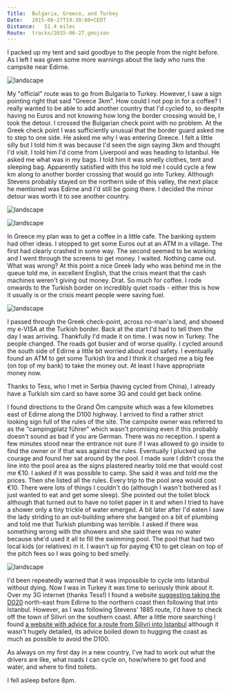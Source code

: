 ```yaml
---
Title:	Bulgaria, Greece, and Turkey
Date:	2015-06-27T19:30:00+CEDT
Distance:	51.4 miles
Route:	tracks/2015-06-27.geojson
---
```


I packed up my tent and said goodbye to the people from the night before. As I left I was given some more warnings about the lady who runs the campsite near Edirne.

![landscape](https://farm1.staticflickr.com/463/19273018298_e1ca9ce525.jpg "Sunflowers")

My "official" route was to go from Bulgaria to Turkey. However, I saw a sign pointing right that said "Greece 3km". How could I not pop in for a coffee? I really wanted to be able to add another country that I'd cycled to, so despite having no Euros and not knowing how long the border crossing would be, I took the detour. I crossed the Bulgarian check point with no problem. At the Greek check point I was sufficiently unusual that the border guard asked me to step to one side. He asked me why I was entering Greece. I felt a little silly but I told him it was because I'd seen the sign saying 3km and thought I'd visit. I told him I'd come from Liverpool and was heading to Istanbul. He asked me what was in my bags. I told him it was smelly clothes, tent and sleeping bag. Apparently satisfied with this he told me I could cycle a few km along to another border crossing that would go into Turkey. Although Stevens probably stayed on the northern side of this valley, the next place he mentioned was Edirne and I'd still be going there. I decided the minor detour was worth it to see another country.

![landscape](https://farm1.staticflickr.com/349/19454277032_8ce5011946.jpg "View of Bulgaria from Greece")

![landscape](https://farm4.staticflickr.com/3835/18838142924_8b69908c76.jpg "Greek church")

In Greece my plan was to get a coffee in a little cafe. The banking system had other ideas. I stopped to get some Euros out at an ATM in a village. The first had clearly crashed in some way. The second seemed to be working and I went through the screens to get money. I waited. Nothing came out. What was wrong? At this point a nice Greek lady who was behind me in the queue told me, in excellent English, that the crisis meant that the cash machines weren't giving out money. Drat. So much for coffee. I rode onwards to the Turkish border on incredibly quiet roads - either this is how it usually is or the crisis meant people were saving fuel.

![landscape](https://pbs.twimg.com/media/CIg5DaeUkAAtQ5I.jpg:large "Greek ATM")

I passed through the Greek check-point, across no-man's land, and showed my e-VISA at the Turkish border. Back at the start I'd had to tell them the day I was arriving. Thankfully I'd made it on time. I was now in Turkey. The people changed. The roads got busier and of worse quality. I cycled around the south side of Edirne a little bit worried about road safety. I eventually found an ATM to get some Turkish lira and I think it charged me a big fee (on top of my bank) to take the money out. At least I have appropriate money now.

Thanks to Tess, who I met in Serbia (having cycled from China), I already have a Turkish sim card so have some 3G and could get back online.

I found directions to the Grand &Ouml;m campsite which was a few kilometres east of Edirne along the D100 highway. I arrived to find a rather strict looking sign full of the rules of the site. The campsite owner was referred to as the "campingplatz f&uuml;hrer" which wasn't promising even if this probably doesn't sound as bad if you are German. There was no reception. I spent a few minutes stood near the entrance not sure if I was allowed to go inside to find the owner or if that was against the rules. Eventually I plucked up the courage and found her sat around by the pool. I made sure I didn't cross the line into the pool area as the signs plastered nearby told me that would cost me &euro;10. I asked if it was possible to camp. She said it was and told me the prices. Then she listed all the rules. Every trip to the pool area would cost &euro;10. There were lots of things I couldn't do (although I wasn't bothered as I just wanted to eat and get some sleep). She pointed out the toilet block although that turned out to have no toilet paper in it and when I tried to have a shower only a tiny trickle of water emerged. A bit later after I'd eaten I saw the lady striding to an out-building where she banged on a bit of plumbing and told me that Turkish plumbing was terrible. I asked if there was something wrong with the showers and she said there was no water because she'd used it all to fill the swimming pool. The pool that had two local kids (or relatives) in it. I wasn't up for paying &euro;10 to get clean on top of the pitch fees so I was going to bed smelly.

![landscape](https://farm1.staticflickr.com/341/18838167274_f6c87959ef.jpg "Grand &Ouml;m campsite near Edirne")

I'd been repeatedly warned that it was impossible to cycle into Istanbul without dying. Now I was in Turkey it was time to seriously think about it. Over my 3G internet (thanks Tess!) I found a website [suggesting taking the D020](http://abikejourney.blogspot.co.uk/2010/08/cycling-into-istanbul-on-d020.html) north-east from Edirne to the northern coast then following that into Istanbul. However, as I was following Stevens' 1885 route, I'd have to check off the town of Silivri on the southern coast. After a little more searching I found [a website with advice for a route from Silivri into Istanbul](http://thenextchallenge.org/tips-for-cycling-into-istanbul/) although it wasn't hugely detailed, its advice boiled down to hugging the coast as much as possible to avoid the D100.

As always on my first day in a new country, I've had to work out what the drivers are like, what roads I can cycle on, how/where to get food and water, and where to find toilets.

I fell asleep before 8pm.